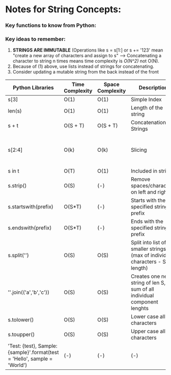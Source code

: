 # Notes for String Concepts:

### Key functions to know from Python:


### Key ideas to remember:

1. **STRINGS ARE IMMUTABLE** (Operations like s = s[1:] or s += '123' mean "create a new array of characters and assign to s" --> Concatenating a character to string n times means time complexity is *O(N^2)* not O(N).
2. Because of (1) above, use lists instead of strings for concatenating.
3. Consider updating a mutable string from the back instead of the front

|Python  Libraries | Time Complexity | Space Complexity | Description      | Rationale of Complexities  |
|------------------|-----------------|------------------|------------------|----------------------------|
|s[3]              | O(1)            | O(1)             | Simple Index     |       (-)                     |
|len(s)            | O(1)            | O(1)             | Length of the string|     (-)                    |
|s + t             | O(S + T)        | O(S + T)         | Concatenation of Strings| Strings are immutable|
|s[2:4]            | O(k)            | O(k)             | Slicing          | Let k be subset to pull where k can be the entire string S   |
|s in t            | O(T)            | O(1)             | Included in string |                (-)          |
|s.strip()         | O(S)            | (-)              | Remove spaces/characters on left and right  |(-) |
|s.startswith(prefix)| O(S*T)        | (-)              | Starts with the specified string prefix|  (-)    |
|s.endswith(prefix)| O(S*T)          | (-)              | Ends with the specified string prefix |  (-)     |
|s.split('')       | O(S)            | O(S)             | Split into list of smaller strings (max of individual characters - S length)|(-) |
|''.join(('a','b','c'))| O(S)       | O(S)              | Creates one new string of len S, S = sum of all individual component lenghts |(-) |
|s.tolower()       | O(S)           | O(S)              | Lower case all characters|      (-)              |
|s.toupper()       | O(S)           | O(S)              | Upper case all characters|        (-)            |
|'Test: {test}, Sample: {sample}'.format(test = 'Hello', sample = 'World')|   (-)     | (-)    |  (-)  | (-)  |

